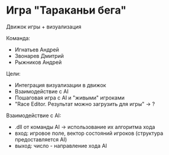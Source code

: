 ﻿# Игра "Тараканьи бега"

Движок игры + визуализация

Команда:

 - Игнатьев Андрей
 - Звонарев Дмитрий
 - Рыжников Андрей

Цели:

 - Интеграция визуализации в движок
 - Взаимодействие с AI
 - Пошаговая игра с AI и "живыми" игроками
 - "Race Editor. Результат можно загрузить для игры" -> ?

Взаимодействие с AI:

 - .dll от команды AI -> использование их алгоритма хода
 - вход: игровое поле, вектор состояний игроков (структура предоставляется AI)
 - выход: число - направление хода AI